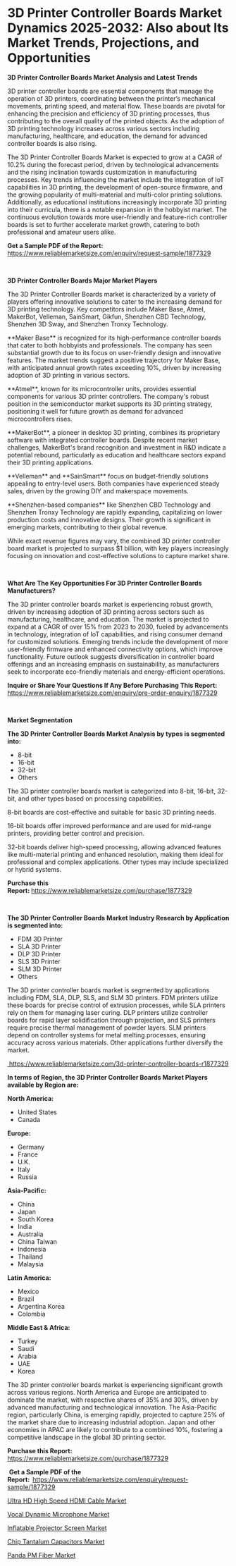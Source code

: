 <p><h1>3D Printer Controller Boards Market Dynamics 2025-2032: Also about Its Market Trends, Projections, and Opportunities</h1></p><p><strong>3D Printer Controller Boards Market Analysis and Latest Trends</strong></p>
<p><p>3D printer controller boards are essential components that manage the operation of 3D printers, coordinating between the printer’s mechanical movements, printing speed, and material flow. These boards are pivotal for enhancing the precision and efficiency of 3D printing processes, thus contributing to the overall quality of the printed objects. As the adoption of 3D printing technology increases across various sectors including manufacturing, healthcare, and education, the demand for advanced controller boards is also rising.</p><p>The 3D Printer Controller Boards Market is expected to grow at a CAGR of 10.2% during the forecast period, driven by technological advancements and the rising inclination towards customization in manufacturing processes. Key trends influencing the market include the integration of IoT capabilities in 3D printing, the development of open-source firmware, and the growing popularity of multi-material and multi-color printing solutions. Additionally, as educational institutions increasingly incorporate 3D printing into their curricula, there is a notable expansion in the hobbyist market. The continuous evolution towards more user-friendly and feature-rich controller boards is set to further accelerate market growth, catering to both professional and amateur users alike.</p></p>
<p><strong>Get a Sample PDF of the Report:&nbsp;</strong> <a href="https://www.reliablemarketsize.com/enquiry/request-sample/1877329?utm_campaign=1895&utm_medium=2&utm_source=Github&utm_content=ia&utm_term=06042025&utm_id=3d-printer-controller-boards">https://www.reliablemarketsize.com/enquiry/request-sample/1877329</a></p>
<p>&nbsp;</p>
<p><strong>3D Printer Controller Boards Major Market Players</strong></p>
<p><p>The 3D Printer Controller Boards market is characterized by a variety of players offering innovative solutions to cater to the increasing demand for 3D printing technology. Key competitors include Maker Base, Atmel, MakerBot, Velleman, SainSmart, Gikfun, Shenzhen CBD Technology, Shenzhen 3D Sway, and Shenzhen Tronxy Technology.</p><p>**Maker Base** is recognized for its high-performance controller boards that cater to both hobbyists and professionals. The company has seen substantial growth due to its focus on user-friendly design and innovative features. The market trends suggest a positive trajectory for Maker Base, with anticipated annual growth rates exceeding 10%, driven by increasing adoption of 3D printing in various sectors.</p><p>**Atmel**, known for its microcontroller units, provides essential components for various 3D printer controllers. The company's robust position in the semiconductor market supports its 3D printing strategy, positioning it well for future growth as demand for advanced microcontrollers rises.</p><p>**MakerBot**, a pioneer in desktop 3D printing, combines its proprietary software with integrated controller boards. Despite recent market challenges, MakerBot's brand recognition and investment in R&D indicate a potential rebound, particularly as education and healthcare sectors expand their 3D printing applications.</p><p>**Velleman** and **SainSmart** focus on budget-friendly solutions appealing to entry-level users. Both companies have experienced steady sales, driven by the growing DIY and makerspace movements.</p><p>**Shenzhen-based companies** like Shenzhen CBD Technology and Shenzhen Tronxy Technology are rapidly expanding, capitalizing on lower production costs and innovative designs. Their growth is significant in emerging markets, contributing to their global revenue.</p><p>While exact revenue figures may vary, the combined 3D printer controller board market is projected to surpass $1 billion, with key players increasingly focusing on innovation and cost-effective solutions to capture market share.</p></p>
<p>&nbsp;</p>
<p><strong>What Are The Key Opportunities For 3D Printer Controller Boards Manufacturers?</strong></p>
<p><p>The 3D printer controller boards market is experiencing robust growth, driven by increasing adoption of 3D printing across sectors such as manufacturing, healthcare, and education. The market is projected to expand at a CAGR of over 15% from 2023 to 2030, fueled by advancements in technology, integration of IoT capabilities, and rising consumer demand for customized solutions. Emerging trends include the development of more user-friendly firmware and enhanced connectivity options, which improve functionality. Future outlook suggests diversification in controller board offerings and an increasing emphasis on sustainability, as manufacturers seek to incorporate eco-friendly materials and energy-efficient operations.</p></p>
<p><strong>Inquire or Share Your Questions If Any Before Purchasing This Report:</strong> <a href="https://www.reliablemarketsize.com/enquiry/pre-order-enquiry/1877329?utm_campaign=1895&utm_medium=2&utm_source=Github&utm_content=ia&utm_term=06042025&utm_id=3d-printer-controller-boards">https://www.reliablemarketsize.com/enquiry/pre-order-enquiry/1877329</a></p>
<p>&nbsp;</p>
<p><strong>Market Segmentation</strong></p>
<p><strong>The 3D Printer Controller Boards Market Analysis by types is segmented into:</strong></p>
<p><ul><li>8-bit</li><li>16-bit</li><li>32-bit</li><li>Others</li></ul></p>
<p><p>The 3D printer controller boards market is categorized into 8-bit, 16-bit, 32-bit, and other types based on processing capabilities. </p><p>8-bit boards are cost-effective and suitable for basic 3D printing needs. </p><p>16-bit boards offer improved performance and are used for mid-range printers, providing better control and precision. </p><p>32-bit boards deliver high-speed processing, allowing advanced features like multi-material printing and enhanced resolution, making them ideal for professional and complex applications. Other types may include specialized or hybrid systems.</p></p>
<p><strong>Purchase this Report:&nbsp;</strong><a href="https://www.reliablemarketsize.com/purchase/1877329?utm_campaign=1895&utm_medium=2&utm_source=Github&utm_content=ia&utm_term=06042025&utm_id=3d-printer-controller-boards">https://www.reliablemarketsize.com/purchase/1877329</a></p>
<p>&nbsp;</p>
<p><strong>The 3D Printer Controller Boards Market Industry Research by Application is segmented into:</strong></p>
<p><ul><li>FDM 3D Printer</li><li>SLA 3D Printer</li><li>DLP 3D Printer</li><li>SLS 3D Printer</li><li>SLM 3D Printer</li><li>Others</li></ul></p>
<p><p>The 3D printer controller boards market is segmented by applications including FDM, SLA, DLP, SLS, and SLM 3D printers. FDM printers utilize these boards for precise control of extrusion processes, while SLA printers rely on them for managing laser curing. DLP printers utilize controller boards for rapid layer solidification through projection, and SLS printers require precise thermal management of powder layers. SLM printers depend on controller systems for metal melting processes, ensuring accuracy across various materials. Other applications further diversify the market.</p></p>
<p><a href="https://www.reliablemarketsize.com/3d-printer-controller-boards-r1877329?utm_campaign=1895&utm_medium=2&utm_source=Github&utm_content=ia&utm_term=06042025&utm_id=3d-printer-controller-boards">&nbsp;https://www.reliablemarketsize.com/3d-printer-controller-boards-r1877329</a></p>
<p><strong>In terms of Region, the 3D Printer Controller Boards Market Players available by Region are:</strong></p>
<p>
    <p> <strong> North America: </strong>
        <ul>
            <li>United States</li>
            <li>Canada</li>
        </ul>
        </p> 
    <p> <strong> Europe: </strong>
        <ul>
            <li>Germany</li>
            <li>France</li>
            <li>U.K.</li>
            <li>Italy</li>
            <li>Russia</li>
        </ul>
        </p> 
    <p> <strong> Asia-Pacific: </strong>
        <ul>
            <li>China</li>
            <li>Japan</li>
            <li>South Korea</li>
            <li>India</li>
            <li>Australia</li>
            <li>China Taiwan</li>
            <li>Indonesia</li>
            <li>Thailand</li>
            <li>Malaysia</li>
        </ul>
        </p> 
    <p> <strong> Latin America: </strong>
        <ul>
            <li>Mexico</li>
            <li>Brazil</li>
            <li>Argentina Korea</li>
            <li>Colombia</li>
        </ul>
        </p> 
    <p> <strong> Middle East & Africa: </strong>
        <ul>
            <li>Turkey</li>
            <li>Saudi</li>
            <li>Arabia</li>
            <li>UAE</li>
            <li>Korea</li>
        </ul>
    </p>
    </p>
<p><p>The 3D printer controller boards market is experiencing significant growth across various regions. North America and Europe are anticipated to dominate the market, with respective shares of 35% and 30%, driven by advanced manufacturing and technological innovation. The Asia-Pacific region, particularly China, is emerging rapidly, projected to capture 25% of the market share due to increasing industrial adoption. Japan and other economies in APAC are likely to contribute to a combined 10%, fostering a competitive landscape in the global 3D printing sector.</p></p>
<p><strong>Purchase this Report: </strong><a href="https://www.reliablemarketsize.com/purchase/1877329?utm_campaign=1895&utm_medium=2&utm_source=Github&utm_content=ia&utm_term=06042025&utm_id=3d-printer-controller-boards">https://www.reliablemarketsize.com/purchase/1877329</a></p>
<p>&nbsp;<strong>Get a Sample PDF of the Report:&nbsp;&nbsp;</strong><a href="https://www.reliablemarketsize.com/enquiry/request-sample/1877329?utm_campaign=1895&utm_medium=2&utm_source=Github&utm_content=ia&utm_term=06042025&utm_id=3d-printer-controller-boards">https://www.reliablemarketsize.com/enquiry/request-sample/1877329</a></p>
<p><strong></strong></p>
<p><p><a href="https://github.com/salkidtodo/Market-Research-Report-List-1/blob/main/ultra-hd-high-speed-hdmi-cable-market.md?utm_campaign=1895&utm_medium=2&utm_source=Github&utm_content=ia&utm_term=06042025&utm_id=3d-printer-controller-boards">Ultra HD High Speed HDMI Cable Market</a></p><p><a href="https://github.com/oduorsarath9/Market-Research-Report-List-1/blob/main/vocal-dynamic-microphone-market.md?utm_campaign=1895&utm_medium=2&utm_source=Github&utm_content=ia&utm_term=06042025&utm_id=3d-printer-controller-boards">Vocal Dynamic Microphone Market</a></p><p><a href="https://github.com/eleussabra/Market-Research-Report-List-1/blob/main/inflatable-projector-screen-market.md?utm_campaign=1895&utm_medium=2&utm_source=Github&utm_content=ia&utm_term=06042025&utm_id=3d-printer-controller-boards">Inflatable Projector Screen Market</a></p><p><a href="https://github.com/ildyduedu/Market-Research-Report-List-1/blob/main/chip-tantalum-capacitors-market.md?utm_campaign=1895&utm_medium=2&utm_source=Github&utm_content=ia&utm_term=06042025&utm_id=3d-printer-controller-boards">Chip Tantalum Capacitors Market</a></p><p><a href="https://github.com/floengsubb/Market-Research-Report-List-1/blob/main/panda-pm-fiber-market.md?utm_campaign=1895&utm_medium=2&utm_source=Github&utm_content=ia&utm_term=06042025&utm_id=3d-printer-controller-boards">Panda PM Fiber Market</a></p></p>